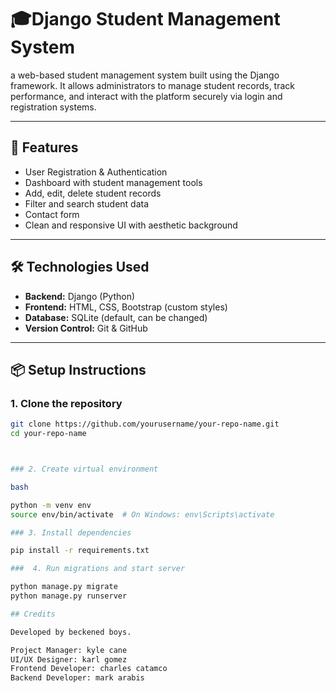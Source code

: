 # 🎓Django Student Management System

a web-based student management system built using the Django framework. It allows administrators to manage student records, track performance, and interact with the platform securely via login and registration systems.

---

## 🚀 Features

- User Registration & Authentication
- Dashboard with student management tools
- Add, edit, delete student records
- Filter and search student data
- Contact form
- Clean and responsive UI with aesthetic background

---

## 🛠️ Technologies Used

- **Backend:** Django (Python)
- **Frontend:** HTML, CSS, Bootstrap (custom styles)
- **Database:** SQLite (default, can be changed)
- **Version Control:** Git & GitHub

---

## 📦 Setup Instructions

### 1. Clone the repository

```bash
git clone https://github.com/yourusername/your-repo-name.git
cd your-repo-name



### 2. Create virtual environment

bash

python -m venv env
source env/bin/activate  # On Windows: env\Scripts\activate

### 3. Install dependencies

pip install -r requirements.txt

###  4. Run migrations and start server

python manage.py migrate
python manage.py runserver

## Credits

Developed by beckened boys.  

Project Manager: kyle cane
UI/UX Designer: karl gomez
Frontend Developer: charles catamco
Backend Developer: mark arabis

